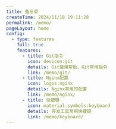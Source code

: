 ```yaml
---
title: 备忘录
createTime: 2024/11/18 19:11:28
permalink: /memo/
pageLayout: home
config:
  - type: features
    full: true
    features:
      - title: Git指令
        icon: devicon:git
        details: Git使用帮助、Git常用指令
        link: /memo/git/
      - title: Nginx配置
        icon: logos:nginx
        details: Nginx常用的配置
        link: /memo/nginx/
      - title: 快捷键
        icon: material-symbols:keyboard
        details: 开发工具常用快捷键
        link: /memo/keyboard/
---
```

